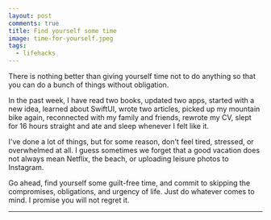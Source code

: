 ```yaml
---
layout: post
comments: true
title: Find yourself some time
image: time-for-yourself.jpeg
tags:
  - lifehacks
---
```


There is nothing better than giving yourself time not to do anything so that you can do a bunch of things without obligation.

In the past week, I have read two books, updated two apps, started with a new idea, learned about SwiftUI, wrote two articles,<!--more--> picked up my mountain bike again, reconnected with my family and friends, rewrote my CV, slept for 16 hours straight and ate and sleep whenever I felt like it.  

I've done a lot of things, but for some reason, don't feel tired, stressed, or overwhelmed at all.  I guess sometimes we forget that a good vacation does not always mean Netflix, the beach, or uploading leisure photos to Instagram.  

Go ahead, find yourself some guilt-free time, and commit to skipping the compromises, obligations, and urgency of life.  Just do whatever comes to mind.  I promise you will not regret it.

---
